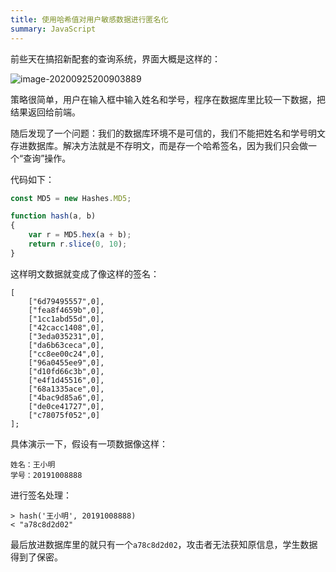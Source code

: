 ```yaml
---
title: 使用哈希值对用户敏感数据进行匿名化
summary: JavaScript
---
```


前些天在搞招新配套的查询系统，界面大概是这样的：

![image-20200925200903889](/typora-user-images/image-20200925200903889.png)

策略很简单，用户在输入框中输入姓名和学号，程序在数据库里比较一下数据，把结果返回给前端。

随后发现了一个问题：我们的数据库环境不是可信的，我们不能把姓名和学号明文存进数据库。解决方法就是不存明文，而是存一个哈希签名，因为我们只会做一个“查询”操作。

代码如下：

```javascript
const MD5 = new Hashes.MD5;

function hash(a, b)
{
	var r = MD5.hex(a + b);
	return r.slice(0, 10);
}
```

这样明文数据就变成了像这样的签名：

```
[
	["6d79495557",0],
	["fea8f4659b",0],
	["1cc1abd55d",0],
	["42cacc1408",0],
	["3eda035231",0],
	["da6b63ceca",0],
	["cc8ee00c24",0],
	["96a0455ee9",0],
	["d10fd66c3b",0],
	["e4f1d45516",0],
	["68a1335ace",0],
	["4bac9d85a6",0],
	["de0ce41727",0],
	["c78075f052",0]
];
```

具体演示一下，假设有一项数据像这样：

```
姓名：王小明
学号：20191008888
```

进行签名处理：

```
> hash('王小明', 20191008888)
< "a78c8d2d02"
```

最后放进数据库里的就只有一个`a78c8d2d02`，攻击者无法获知原信息，学生数据得到了保密。
